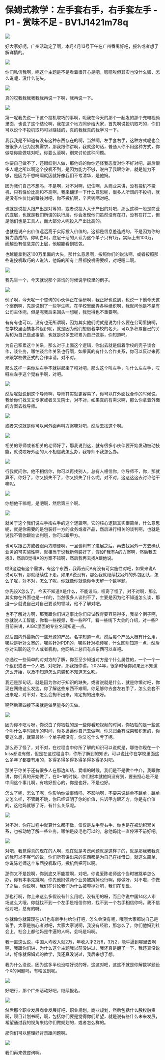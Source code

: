 # 保姆式教学：左手套右手，右手套左手 - P1 - 赏味不足 - BV1J1421m78q

![](img/4881ddeafde56afaa336298c9f780686_0.png)

好大家好呃，广州活动定了啊，本月4月13号下午在广州番禺好吧，报名或者想了解详情的。

![](img/4881ddeafde56afaa336298c9f780686_2.png)

你们私信我啊，呃这个主题是不是看着很开心是吧，嗯嗯唉但其实也没什么卵，怎么说呢，没什么花头。

![](img/4881ddeafde56afaa336298c9f780686_4.png)

真的哎我我我我我我再说一下啊，我再说一下。

![](img/4881ddeafde56afaa336298c9f780686_6.png)

第一呢我先说一下这个投机取巧的事啊，呃我在今天的那个一起发的那个充电视频里面，也说了这个结论啊，我在这个地方同步给大家，首先啊说投机取巧的，你们可以说个不投机取巧可以赚钱的，真的我我真的我学习一下。

我我我是不知道有没有这种东西存在的啊，当然啊，左手套右手，这种方式呢也会被很多人归为投机需求，那我跟你讲啊，我就这句话，普通人你不用这种方式，你做啥你能做啥对吧，你要么滚啊，别来讨论这种问题。

你要自己做不了，还眼红别人做，那他妈的你你还怪我态度对你不好对吧，最后很多人呢之所以啊这个投机不到，是因为能力不够，说白了我跟你讲，就是能力不够，是因为不想吗啊就因就好像我们不考清华，是他妈。

因为我们自己不想吗，不是啊，对不对啊，记住啊，从商业来讲，没有投机不投机，只有性价比高和不高啊，我来翻译一下什么意思呢，很多人所谓的不投机，就是没有性价比的赚钱对吧，你不投机啊，辛苦钱啊对吧。

也就是说投入跟产出是对等的，或者说投入大于产出的对吧，那么这种一般是商业的底层，也就是我们所谓的执行层，你会发现他们虽然没有在打，没有在打工，但是他们也是工具人，而大部分人呢投入产出比高的。

也就是说产出价值远远高于实际投入价值的，这都是信息差造成的，不是因为你的努力造成的，你明白吗，底层干活的人认为这个单子只有1万，实际上有100万，而越没有信息差的上层，他越能看到钱包。

也越能拿到这100万里面的大头，那什么意思啊，按照你们的说法啊，或者按照那些说投机取巧的人说法，他妈的所有上层都投机需要呗，对吧嗯二啊。



![](img/4881ddeafde56afaa336298c9f780686_8.png)

我先举一个，今天就说那个咨询的时候说学校里的例子。

![](img/4881ddeafde56afaa336298c9f780686_10.png)

例子啊，今天呢一个咨询的小伙伴正在读研啊，我正好也说到，也说一下他今天这个案例啊，先是说到了一些学生呢，在学校里面弄各种组织啊，我就问他是不是有公司主体呃，但是呢我后来回头一想呢，我觉得也不重要啊。

有有有也可以，没有也无所谓啊，因为其实他们呢就是说为什么要在公司里搞啊，在学校里面搞各种组织呢，就是因为他们想借着学校的名头，可以多积累自己的关系和为自己做点事情，也就是说多去积累为自己做事，你知道吗。

为自己积累这个关系，那么对于上面这个逻辑，你出去就是借着学校的壳子谈合作，谈业务，哪怕谈合作关系也行啊，如果真的有什么合作关系，你可以反过来再来跟学校做正式的合作申请，对不对。

那么这样一来你左右手不就拼起来了吗对吧，那么这个叫左手，叫什么左左手，哎呀左左手这个晃右手啊，对吧。

![](img/4881ddeafde56afaa336298c9f780686_12.png)

然后呢就说到这个导师啊，导师其实就更容易了，你可以在外面找合作的时候说，我给你们找叉叉专家或者叉叉院士，对不对，如果真的有需求啊，那么你拿着外面的方案去找导师。



![](img/4881ddeafde56afaa336298c9f780686_14.png)

或者来说就是你可以问外面再叫方案嘛对吧，然后去找这个啊。

![](img/4881ddeafde56afaa336298c9f780686_16.png)

相关的导师或者相关的老师好了，那我说到这，就有很多小伙伴要开始发动被动技能，就说哎呀外面的人不相信我怎么办，我导师不我怎么办。



![](img/4881ddeafde56afaa336298c9f780686_18.png)

行我就问你，他不相信你，你可以再找别人，总有人相信你，你导师不，你，那就算不，你好了，你又损失不了，你又损失了什么呢，对不对，这这这这去讨论他干嘛呢。



![](img/4881ddeafde56afaa336298c9f780686_20.png)

你想他干嘛呢，是吧啊，然后第三个啊。

![](img/4881ddeafde56afaa336298c9f780686_22.png)

就关于这个我们说左手掏右手的这个逻辑啊，它的核心逻辑其实很简单，什么意思呢，就是你需要的是包装好一方的业务或者产品，然后进行相关的谈判啊，也就是说我不管你跟谁谈判哦，你可以跟甲方。

也可以跟乙方或者跟丙方随便啊，一旦谈判有了进展之后，再去找另外一方去确认业务的可实施性啊，就相当于说我新包装好了，假设F我有A的方案啊，然后我去找B，然后B觉得A的方案不错啊，然后我再去找A跟他说。

哎B这边有这个需求，有这个东西，我再去问A有没有可实施性对吧，如果来说A说可以有，那就继续往下走，如果A说没有，那么我就继续找另外的外包团队，怎么了呢，对不对，怎么了呢，你就像你就像你今天解一个数学题。

你先设X怎么了，今天不知道X是什么，不能设吗，哎奇了怪了，对不对啊，那么其实你在外面也是一样的，当然很多人谈判不了，主要是因为他不知道怎么谈，那退一步就说自己对自己要谈的领域，他不了解对吧。

也不了解对方啊，那我跟你们讲这事比你们应试教育要容易得多，我举个例子啊，你就说人工智能，你看一些视频，看一些PPT，看一些线下大会的介绍，对一些P目前来讲，AIGC里面的专业名词知道一点。

然后国内外最新的一些开源的产品，名字知道一点，然后每个产品大概有什么用，哪些是针对文案的，哪些针对PDF的，哪些针对视频呢，什么区别知道一点，然后你对去聊的这个人或者机构，他网络上总归有点东西可以查吧。

你通过一些简单的对对方的了解，你至至少知道对方是个什么属性的，一个一个一个组织或者一个人吧，对吧好，那我跟你讲，2024年，很多时候你如果还不知道怎么开始，以及不知道怎么包装和不知道怎么吹。

我还是那句话，就是因为你对于知识的缺失，或者说就是什么，就是你懒对吧，你现在网络这么发达，你了解这些东西不难啊，你足够你去套左右手了，怎么会套不出来呢，对不对，怎么会掏不出来，肯定掏的出来呀。

啊然后第四接下来就是做尽量多的去做。

![](img/4881ddeafde56afaa336298c9f780686_24.png)

因为你不吃亏呀，你说白了你牺牲的是一些你看短视频的时间，你牺牲的是一些这个叫什么平时娱乐的时间，你多逼逼你自己去做啊，你总归会有成果和积累的，你要这么想，就算最终一个单子都没有，你又吃什么亏了呢。

那么奇了怪了，对不对，在过程当中你所了解的知识可以说就是，哪怕你现在一个kiss都没有做，但是在这过程当中，你所了解到的知识，可以说比你在学校里面这么多年了都要有用的，多得多得多得多得多得多得多对吧。

那关于你关于还有很多人在那边纠结，爱唱的时候，我们是不是做个中介，我跟你讲，你们真的开始做了，在0~1的时候，你们根本就他妈没有到，要去担心是不是中间这个事儿啊，有啥好担心的，你是也好，不是也好。

怎么了呢，怎么了呢，你影响你做事情吗，不影响啊，不要来说跳单不跳单，跳单又怎么样，不管跳不跳，你已经证明了你的价值，告诉甲方跟乙方，你是有价值的，这他妈就够了呀，有什么关系呢。



![](img/4881ddeafde56afaa336298c9f780686_26.png)

对不对，你在过程中就算什么都不做，仅仅是左手套右手，你也是在被动积累关系，也被动地了解一些业务，哪怕是皮毛也可以的，总他妈比一直停滞不前好吧。



![](img/4881ddeafde56afaa336298c9f780686_28.png)

对吧，我觉得真的现在的人啊，现在就是考虑问题就是这样子的，就是那我我我真的我可以不客气的说，你们所有讲出来的东西都是为自己在找借口，就这么简单，你说陈老师这个东西投机取巧，投机倒把可以啊。

那你又不是投啊，你到底又不能投啊，对吧，你说爱陈老师这个当时被跳单怎么办，你有本事先跳啊，你先他妈做两个业务被跳掉也行啊，你做呀，对不啦，你做了之后，你说啊，我们在讨论我们为什么被套掉对吧，我们在复盘。

那也行啊，你上来这么多假设有什么用呢，没有用的呀，而且你说中国14亿人市场这么大哦，你就找不到一个左手是相信你的，找不到一个右手相信你吗，我不信他对吧，总有的呀。

你就像你就算现在LV1也有新手村给你打吧，怎么会没有呢，哦哦大家都说自己是新手，大家是初心者对吧，大家大家说啊，我没有经验，那怎么了，你们他妈到社会上，社会上都他妈是牛逼的人吗，会吗是吗啊。

我一直这么说，中国人均收入就2万，年收入才2万8，3万2，能牛逼到哪里去啊啊，我跟你们讲，为什么这个主题我以前没讲过，我还真是翻了一下，我还真没说过，好像就保姆式的教学，我还真没说过，我后来想了想。

我为什么没说，因为这多半也没啥好说的呀，这这对吧，这这不就是你解数学题设个X的问题吗，有啥区别呢。

![](img/4881ddeafde56afaa336298c9f780686_30.png)

好吧行，那个广州活动好吧，继续报名。

![](img/4881ddeafde56afaa336298c9f780686_32.png)

然后那个职业发展商业发展好吧，职业规划，商业规划，然后包括什么股权融资啊，项目计划书啊，啊，包括你们要是觉得你们希望，就是说有些什么未来发展，希望通过我的视角来给你们做规划的，或者怎么样的。

那你们可以整理好背景跟问题啊。

![](img/4881ddeafde56afaa336298c9f780686_34.png)

我们再来做咨询啊。